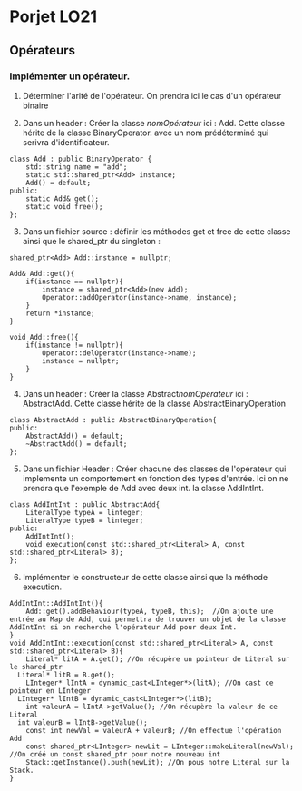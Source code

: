 # Porjet LO21
## Opérateurs
### Implémenter un opérateur.

1) Déterminer l'arité de l'opérateur.
  On prendra ici le cas d'un opérateur binaire

2) Dans un header : Créer la classe *nomOpérateur* ici : Add. Cette classe hérite de la classe BinaryOperator.
avec un nom prédéterminé qui serivra d'identificateur.

```
class Add : public BinaryOperator {
	std::string name = "add";
	static std::shared_ptr<Add> instance;
	Add() = default;
public:
	static Add& get();
	static void free();
};
```
3) Dans un fichier source : définir les méthodes get et free de cette classe ainsi que le shared_ptr du singleton :

```
shared_ptr<Add> Add::instance = nullptr;

Add& Add::get(){
	if(instance == nullptr){
		instance = shared_ptr<Add>(new Add);
		Operator::addOperator(instance->name, instance);
	}
	return *instance;
}

void Add::free(){
	if(instance != nullptr){
		Operator::delOperator(instance->name);
		instance = nullptr;
	}
}
```

4) Dans un header : Créer la classe Abstract*nomOpérateur* ici : AbstractAdd. Cette classe hérite de la classe AbstractBinaryOperation

```
class AbstractAdd : public AbstractBinaryOperation{
public:
	AbstractAdd() = default;
	~AbstractAdd() = default;
};
```

5) Dans un fichier Header : Créer chacune des classes de l'opérateur qui implemente un comportement en fonction des types d'entrée. Ici on ne prendra que l'exemple de Add avec deux int. la classe  AddIntInt.

```
class AddIntInt : public AbstractAdd{
	LiteralType typeA = linteger;
	LiteralType typeB = linteger;
public:
	AddIntInt();
	void execution(const std::shared_ptr<Literal> A, const std::shared_ptr<Literal> B);
};
```

6) Implémenter le constructeur de cette classe ainsi que la méthode execution.

```
AddIntInt::AddIntInt(){
	Add::get().addBehaviour(typeA, typeB, this);  //On ajoute une entrée au Map de Add, qui permettra de trouver un objet de la classe AddIntInt si on recherche l'opérateur Add pour deux Int.
}
void AddIntInt::execution(const std::shared_ptr<Literal> A, const std::shared_ptr<Literal> B){
	Literal* litA = A.get(); //On récupère un pointeur de Literal sur le shared_ptr
  Literal* litB = B.get();
	LInteger* lIntA = dynamic_cast<LInteger*>(litA); //On cast ce pointeur en LInteger
  LInteger* lIntB = dynamic_cast<LInteger*>(litB);
	int valeurA = lIntA->getValue(); //On récupère la valeur de ce Literal
  int valeurB = lIntB->getValue();
	const int newVal = valeurA + valeurB; //On effectue l'opération Add
	const shared_ptr<LInteger> newLit = LInteger::makeLiteral(newVal); //On créé un const shared_ptr pour notre nouveau int
	Stack::getInstance().push(newLit); //On pous notre Literal sur la Stack.
}
```
